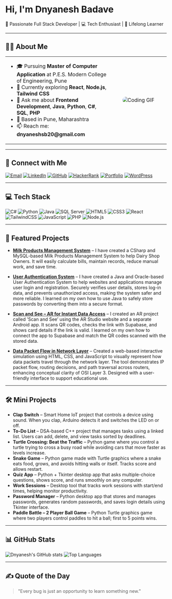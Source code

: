 <!-- Profile Title -->
# Hi, I'm Dnyanesh Badave  
🚀 Passionate Full Stack Developer | 💻 Tech Enthusiast | 🌱 Lifelong Learner  

---

## 🧑‍💻 About Me

<table>
  <tr>
    <td valign="middle" width="65%">
      <ul>
        <li>🎓 Pursuing <strong>Master of Computer Application</strong> at P.E.S. Modern College of Engineering, Pune</li>
        <li>🌱 Currently exploring <strong>React</strong>, <strong>Node.js</strong>, <strong>Tailwind CSS</strong></li>
        <li>💬 Ask me about <strong>Frontend Development</strong>, <strong>Java</strong>, <strong>Python</strong>, <strong>C#</strong>, <strong>SQL</strong>, <strong>PHP</strong></li>
        <li>📍 Based in Pune, Maharashtra</li>
        <li>📫 Reach me: <strong>dnyaneshsb20@gmail.com</strong></li>
      </ul>
    </td>
    <td valign="middle" width="35%" align="center">
      <img src="https://media.giphy.com/media/qgQUggAC3Pfv687qPC/giphy.gif" alt="Coding GIF" style="max-width: 100%; height: auto; border-radius: 10px;" />
    </td>
  </tr>
</table>


---



## 🔗 Connect with Me
[![Email](https://img.shields.io/badge/Email-D14836?style=for-the-badge&logo=gmail&logoColor=white)](mailto:dnyaneshsb20@gmail.com)
[![LinkedIn](https://img.shields.io/badge/LinkedIn-0A66C2?style=for-the-badge&logo=linkedin&logoColor=white)](https://www.linkedin.com/in/dnyanesh-badave-0b0649263)
[![GitHub](https://img.shields.io/badge/GitHub-171515?style=for-the-badge&logo=github&logoColor=white)](https://github.com/dnyaneshsb20)
[![HackerRank](https://img.shields.io/badge/HackerRank-00EA64?style=for-the-badge&logo=hackerrank&logoColor=white)](https://www.hackerrank.com/profile/dnyaneshsb20)
[![Portfolio](https://img.shields.io/badge/Portfolio-000000?style=for-the-badge&logo=About.me&logoColor=white)](https://dnyaneshsb20.vercel.app)
[![WordPress](https://img.shields.io/badge/WordPress-21759B?style=for-the-badge&logo=wordpress&logoColor=white)](https://dnyaneshsb20.wordpress.com/)

---

## 💻 Tech Stack
![C#](https://img.shields.io/badge/C%23-239120?style=for-the-badge&logo=c-sharp&logoColor=white)
![Python](https://img.shields.io/badge/Python-3670A0?style=for-the-badge&logo=python&logoColor=ffdd54)
![Java](https://img.shields.io/badge/Java-ED8B00?style=for-the-badge&logo=openjdk&logoColor=white)
![SQL Server](https://img.shields.io/badge/SQL%20Server-CC2927?style=for-the-badge&logo=microsoft-sql-server&logoColor=white)
![HTML5](https://img.shields.io/badge/HTML5-E34F26?style=for-the-badge&logo=html5&logoColor=white)
![CSS3](https://img.shields.io/badge/CSS3-1572B6?style=for-the-badge&logo=css3&logoColor=white)
![React](https://img.shields.io/badge/React-20232A?style=for-the-badge&logo=react&logoColor=61DAFB)
![TailwindCSS](https://img.shields.io/badge/TailwindCSS-38B2AC?style=for-the-badge&logo=tailwind-css&logoColor=white)
![JavaScript](https://img.shields.io/badge/JavaScript-F7E017?style=for-the-badge&logo=javascript&logoColor=black)
![PHP](https://img.shields.io/badge/PHP-777BB4?style=for-the-badge&logo=php&logoColor=white)
![Node.js](https://img.shields.io/badge/Node.js-339933?style=for-the-badge&logo=node.js&logoColor=white)

---

## 🚀 Featured Projects
- [**Milk Products Management System**](https://github.com/dnyaneshsb20/Milk-Products-Management-System) – I have created a CSharp and MySQL-based Milk Products Management System to help Dairy Shop Owners. It will
easily calculate bills, maintain records, reduce manual work, and save time.
- [**User Authentication System**](https://github.com/dnyaneshsb20/User-Authentication-System) – I have created a Java and Oracle-based User Authentication System to help websites and applications manage user login and registration. Securely verifies user details, stores log-in data, and prevents unauthorized access, making the system safer and more reliable. I learned on my own how to use Java to safely store passwords by converting them into a secure
format.
- [**Scan and See – AR for Instant Data Access**](https://github.com/dnyaneshsb20/Scan-and-See---Augumented-Reality-Instant-Data-Access) – I created an AR project called ’Scan and See’ using the AR Studio website and a separate Android app. It scans QR codes, checks the link with Supabase, and shows card details if the link is valid. I learned on my own how to connect the app to Supabase and match the QR codes scanned with the stored data.

- [**Data Packet Flow in Network Layer**](https://github.com/dnyaneshsb20/Data-Packet-Flow-in-Network-Layer) – Created a web-based interactive simulation using HTML, CSS, and JavaScript to visually represent how data packets travel through the network layer. The tool demonstrates IP packet flow, routing decisions, and path traversal across routers, enhancing conceptual clarity of OSI Layer 3. Designed with a user-friendly interface to support educational use.

---

## 🛠 Mini Projects

- **Clap Switch** – Smart Home IoT project that controls a device using sound. When you clap, Arduino detects it and switches the LED on or off.
- **To-Do List** – DSA-based C++ project that manages tasks using a linked list. Users can add, delete, and view tasks sorted by deadlines.
- **Turtle Crossing: Beat the Traffic** – Python game where you control a turtle trying to cross a busy road while avoiding cars that move faster as levels increase.
- **Snake Game** – Python game made with Turtle graphics where a snake eats food, grows, and avoids hitting walls or itself. Tracks score and allows restart.
- **Quiz App** – Python + Tkinter desktop app that asks multiple-choice questions, shows score, and runs smoothly on any computer.
- **Work Sessions** – Desktop tool that tracks work sessions with start/end times, helping monitor productivity.
- **Password Manager** – Python desktop app that stores and manages passwords, generates random passwords, and saves login details using Tkinter interface.
- **Paddle Battle – 2 Player Ball Game** – Python Turtle graphics game where two players control paddles to hit a ball; first to 5 points wins.

---

## 📊 GitHub Stats
![Dnyanesh's GitHub stats](https://github-readme-stats.vercel.app/api?username=dnyaneshsb20&show_icons=true&theme=radical&cache_seconds=0)
![Top Languages](https://github-readme-stats.vercel.app/api/top-langs/?username=dnyaneshsb20&layout=compact&theme=radical)

---

## ✍️ Quote of the Day
> "Every bug is just an opportunity to learn something new."
